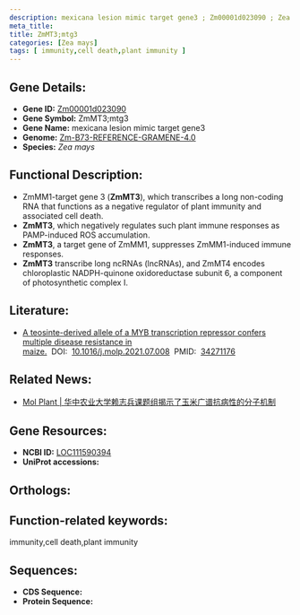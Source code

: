 ```yaml
---
description: mexicana lesion mimic target gene3 ; Zm00001d023090 ; Zea mays
meta_title:
title: ZmMT3;mtg3
categories: [Zea mays]
tags: [ immunity,cell death,plant immunity ]
---
```


## Gene Details:
- **Gene ID:**	[Zm00001d023090]()
- **Gene Symbol:** ZmMT3;mtg3
- **Gene Name:** mexicana lesion mimic target gene3
- **Genome:** [Zm-B73-REFERENCE-GRAMENE-4.0]()
- **Species:** *Zea mays*

## Functional Description:
   - ZmMM1-target gene 3 (**ZmMT3**), which transcribes a long non-coding RNA that functions as a negative regulator of plant immunity and associated cell death.
   - **ZmMT3**, which negatively regulates such plant immune responses as PAMP-induced ROS accumulation.
   - **ZmMT3**, a target gene of ZmMM1, suppresses ZmMM1-induced immune responses.
   - **ZmMT3** transcribe long ncRNAs (lncRNAs), and ZmMT4 encodes chloroplastic NADPH-quinone oxidoreductase subunit 6, a component of photosynthetic complex I.

## Literature:
   - [A teosinte-derived allele of a MYB transcription repressor confers multiple disease resistance in maize.]( https://www.sciencedirect.com/science/article/pii/S1674205221002744?via%3Dihub#bib3)&nbsp;&nbsp;DOI:&nbsp;&nbsp;[10.1016/j.molp.2021.07.008](https://www.sciencedirect.com/science/article/pii/S1674205221002744?via%3Dihub#bib3)&nbsp;&nbsp;PMID:&nbsp;&nbsp;[34271176](https://pubmed.ncbi.nlm.nih.gov/34271176/)

## Related News:
   - [Mol Plant | 华中农业大学赖志兵课题组揭示了玉米广谱抗病性的分子机制](https://mp.weixin.qq.com/s?__biz=Mzg3MDEwNDEyMg==&mid=2247513887&idx=4&sn=d8ba124a3dae581edf7b8670bb52d01b&chksm=ce901a4af9e7935c62ec0ad6c40db36021b4bcdebfef543918a1a77646c64eff73ae9bd470bd&scene=27#wechat_redirect)

## Gene Resources:
- **NCBI ID:** [LOC111590394](https://www.ncbi.nlm.nih.gov/gene/?term=LOC111590394)
- **UniProt accessions:** [](https://www.uniprot.org/uniprotkb//entry)

## Orthologs:

## Function-related keywords:
immunity,cell death,plant immunity

## Sequences:
- **CDS Sequence:**
- **Protein Sequence:**
